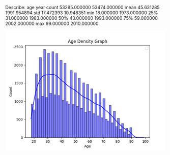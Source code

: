 Describe:
                age          year
count  53285.000000  53474.000000
mean      45.631285   1991.954894
std       17.472393     10.948351
min       18.000000   1973.000000
25%       31.000000   1983.000000
50%       43.000000   1993.000000
75%       59.000000   2002.000000
max       99.000000   2010.000000

![age](age.png)
